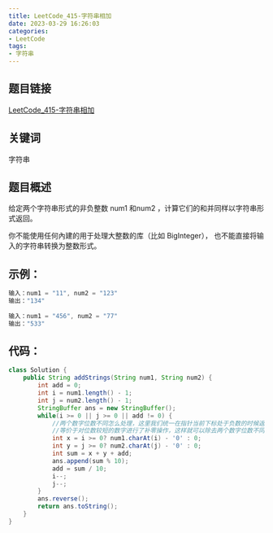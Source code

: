 ```yaml
---
title: LeetCode_415-字符串相加
date: 2023-03-29 16:26:03
categories: 
- LeetCode
tags: 
- 字符串
---
```


## 题目链接

[LeetCode_415-字符串相加](https://leetcode.cn/problems/add-strings/)

## 关键词
字符串

## 题目概述

给定两个字符串形式的非负整数 num1 和num2 ，计算它们的和并同样以字符串形式返回。

你不能使用任何內建的用于处理大整数的库（比如 BigInteger）， 也不能直接将输入的字符串转换为整数形式。

## 示例：

```java
输入：num1 = "11", num2 = "123"
输出："134"
    
输入：num1 = "456", num2 = "77"
输出："533"
```

## 代码：
```java
class Solution {
    public String addStrings(String num1, String num2) {
        int add = 0;
        int i = num1.length() - 1;
        int j = num2.length() - 1;
        StringBuffer ans = new StringBuffer();
        while(i >= 0 || j >= 0 || add != 0) {
            //两个数字位数不同怎么处理，这里我们统一在指针当前下标处于负数的时候返回0
            //等价于对位数较短的数字进行了补零操作，这样就可以除去两个数字位数不同情况的处理
            int x = i >= 0? num1.charAt(i) - '0' : 0;
            int y = j >= 0? num2.charAt(j) - '0' : 0;
            int sum = x + y + add;
            ans.append(sum % 10);
            add = sum / 10;
            i--;
            j--;
        }
        ans.reverse();
        return ans.toString();
    }
}
```

